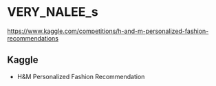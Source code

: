 # VERY_NALEE_s
https://www.kaggle.com/competitions/h-and-m-personalized-fashion-recommendations

## Kaggle
- H&M Personalized Fashion Recommendation